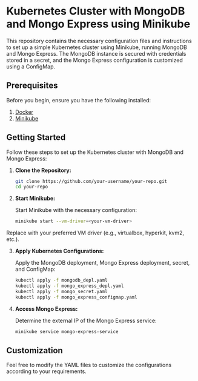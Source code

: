 # Kubernetes Cluster with MongoDB and Mongo Express using Minikube

This repository contains the necessary configuration files and instructions to set up a simple Kubernetes cluster using Minikube, running MongoDB and Mongo Express. The MongoDB instance is secured with credentials stored in a secret, and the Mongo Express configuration is customized using a ConfigMap.

## Prerequisites

Before you begin, ensure you have the following installed:

1. [Docker](https://docs.docker.com/get-docker/)
2. [Minikube](https://minikube.sigs.k8s.io/docs/start/)

## Getting Started

Follow these steps to set up the Kubernetes cluster with MongoDB and Mongo Express:

1. **Clone the Repository:**

   ```bash
   git clone https://github.com/your-username/your-repo.git
   cd your-repo
2. **Start Minikube:**

   Start Minikube with the necessary configuration:

   ```bash
   minikube start --vm-driver=<your-vm-driver>

  Replace <your-vm-driver> with your preferred VM driver (e.g., virtualbox, hyperkit, kvm2, etc.).


3. **Apply Kubernetes Configurations:**

   Apply the MongoDB deployment, Mongo Express deployment, secret, and ConfigMap:

   ```bash
   kubectl apply -f mongodb_depl.yaml
   kubectl apply -f mongo_express_depl.yaml
   kubectl apply -f mongo_secret.yaml
   kubectl apply -f mongo_express_configmap.yaml
4. **Access Mongo Express:**

   Determine the external IP of the Mongo Express service:

   ```bash
   minikube service mongo-express-service 

## Customization

Feel free to modify the YAML files to customize the configurations according to your requirements.